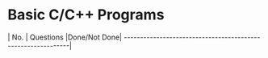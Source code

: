 # Basic C/C++ Programs

| No. | Questions                              |Done/Not Done|
-------------------------------------------------------------|
